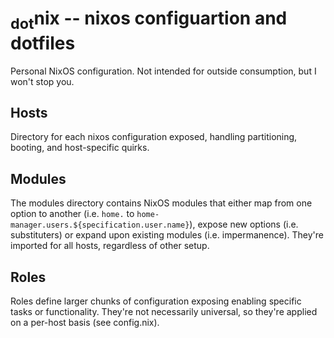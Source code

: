 # <sub>dot</sub>nix -- nixos configuartion and dotfiles
Personal NixOS configuration. Not intended for outside consumption, but I won't stop you.

## Hosts
Directory for each nixos configuration exposed, handling partitioning, booting, and host-specific quirks.

## Modules
The modules directory contains NixOS modules that either map from one option to another (i.e. `home.` to `home-manager.users.${specification.user.name}`), expose new options (i.e. substituters) or expand upon existing modules (i.e. impermanence).
They're imported for all hosts, regardless of other setup.

## Roles
Roles define larger chunks of configuration exposing enabling specific tasks or functionality.
They're not necessarily universal, so they're applied on a per-host basis (see config.nix).
